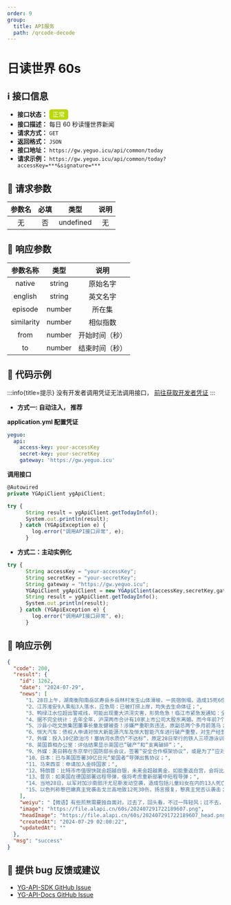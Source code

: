 ```yaml
---
order: 9
group:
  title: API服务
  path: /qrcode-decode
---
```


# 日读世界 60s

## ℹ️ 接口信息

- **接口状态：** <div style="display: inline-block; background-color: #bad80a; color: #fff; padding: 2px; border-radius: 5px; width: 40px; height: 20px; text-align: center; line-height: 20px;">正常</div>
- **接口描述：** 每日 60 秒读懂世界新闻
- **请求方式：** `GET`
- **返回格式：** `JSON`
- **接口地址：** `https://gw.yeguo.icu/api/common/today`
- **请求示例：** `https://gw.yeguo.icu/api/common/today?accessKey=***&signature=***`

## 🔢 请求参数

| 参数名 | 必填 |   类型    | 说明 |
| :----: | :--: | :-------: | :--: |
|   无   |  否  | undefined |  无  |

## 💬 响应参数

|  参数名称  |  类型  |      说明      |
| :--------: | :----: | :------------: |
|   native   | string |    原始名字    |
|  english   | string |    英文名字    |
|  episode   | number |     所在集     |
| similarity | number |    相似指数    |
|    from    | number | 开始时间（秒） |
|     to     | number | 结束时间（秒） |

## 📜 代码示例

:::info{title=提示}
没有开发者调用凭证无法调用接口， <a href="https://api.yeguo.icu/person" target="_blank" rel="noopener noreferrer">前往获取开发者凭证</a>
:::

- **方式一: 自动注入， 推荐**

**application.yml 配置凭证**

```yml
yeguo:
  api:
    access-key: your-accessKey
    secret-key: your-secretKey
    gateway: 'https://gw.yeguo.icu'
```

**调用接口**

```js
@Autowired
private YGApiClient ygApiClient;

try {
      String result = ygApiClient.getTodayInfo();
      System.out.println(result);
    } catch (YGApiException e) {
        log.error("调用API接口异常", e);
      }

```

- **方式二：主动实例化**

```js
try {
      String accessKey = "your-accessKey";
      String secretKey = "your-secretKey";
      String gateway = "https://gw.yeguo.icu";
      YGApiClient ygApiClient = new YGApiClient(accessKey,secretKey,gateway);
      String result = ygApiClient.getTodayInfo();
      System.out.println(result);
    } catch (YGApiException e) {
        log.error("调用API接口异常", e);
      }
```

## 📝 响应示例

```json
{
  "code": 200,
  "result": {
    "id": 1262,
    "date": "2024-07-29",
    "news": [
      "1、28日上午，湖南衡阳南岳区寿岳乡岳林村发生山体滑坡，一民宿倒塌，造成15死6伤；湖南湘潭县一堤坝发生险情，决口已发展至50多米，3100余名群众紧急转移；",
      "2、江苏淮安9人乘船3人落水，应急局：已被打捞上岸，均失去生命体征；",
      "3、鸭绿江水位超出警戒线，可能出现重大洪涝灾害，形势危急！临江市紧急发通知：全市三层以下居民、平房居民往高处转移；",
      "4、据不完全统计：去年全年，沪深两市合计有10家上市公司大股东离婚。而今年前7个月，就已有12只A股大股东闹离婚，分手费超63亿，数量呈上升之势；",
      "5、沙县小吃文旅集团董事长童友健被查！涉嫌严重职务违法，原副总两个多月前落马；",
      "6、恒大汽车：债权人申请对恒大新能源汽车及恒大智能汽车进行破产重整，对生产经营活动产生重大影响；",
      "7、外媒：投入10亿欧治污！塞纳河水质仍“不达标“，原定28日举行的铁人三项游泳训练取消；",
      "8、英国首相办公室：评估结果显示英国已“破产“和“支离破碎“；",
      "9、外媒：美日韩在东京举行国防部长会议，签署“安全合作框架协议“，或是为了“应对中国“；",
      "10、日本：已与美国签署30亿日元“爱国者“导弹出售协议；",
      "11、马来西亚：申请加入金砖国家；",
      "12、特朗普：比特币市值很快就会超越白银，未来会超越黄金，如能重返白宫，会将比特币列为美国战略储备资产;",
      "13、普京：如美国在德国部署远程导弹，俄将考虑重新部署中短程导弹；",
      "14、当地28日，以军对加沙南部汗尤尼斯发动空袭，造成包括儿童妇女在内的13人死亡；",
      "15、以色列称黎巴嫩真主党袭击戈兰高地致12死30伤，扬言报复，黎真主党否认袭击；以外交部长：黎真主党“毫无疑问已越过所有红线“，以色列正面临一场“全面战争“；联合国官员呼吁黎以保持克制，避免冲突扩大；"
    ],
    "weiyu": "【微语】有些煎熬需要独自面对。过去了，回头看，不过一阵轻风；过不去，那么看看风蚀过的痕迹，然后忘记。",
    "image": "https://file.alapi.cn/60s/202407291722189607.png",
    "headImage": "https://file.alapi.cn/60s/202407291722189607_head.png",
    "createdAt": "2024-07-29 02:00:22",
    "updatedAt": ""
  },
  "msg": "success"
}
```

## 🐞 提供 bug 反馈或建议

- [YG-API-SDK GitHub Issue](https://github.com/ye-guo/yeguo-api-sdk/issues/new/choose)
- [YG-API-Docs GitHub Issue](https://github.com/ye-guo/yeguo-api-docs/issues/new/choose)
